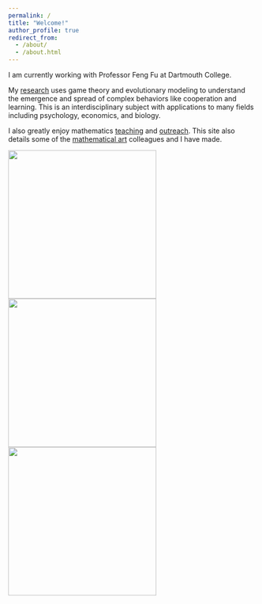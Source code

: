 ```yaml
---
permalink: /
title: "Welcome!"
author_profile: true
redirect_from: 
  - /about/
  - /about.html
---
```


I am currently working with Professor Feng Fu at Dartmouth College. 

My <a href='https://bmdart.github.io/bmintz.github.io//publications/'>research</a> uses game theory and evolutionary modeling to understand the emergence and spread of complex behaviors like cooperation and learning. This is an interdisciplinary subject with applications to many fields including psychology, economics, and biology. 

I also greatly enjoy mathematics <a href='https://bmdart.github.io/bmintz.github.io//teaching/'>teaching</a> and <a href='https://bmdart.github.io/bmintz.github.io//talks/'>outreach</a>. This site also details some of the <a href='https://bmdart.github.io/bmintz.github.io//portfolio/'>mathematical art</a> colleagues and I have made. 

<img src='https://bmdart.github.io/bmintz.github.io//files/temari-tilinks.jpg' style='height:300px;'> 
<img src='https://bmdart.github.io/bmintz.github.io//files/nested-rt-2_from-REU.gif' style='height:300px;'> 
<img src='https://bmdart.github.io/bmintz.github.io//files/pie_1a.jpg' style='height:300px;'> 
